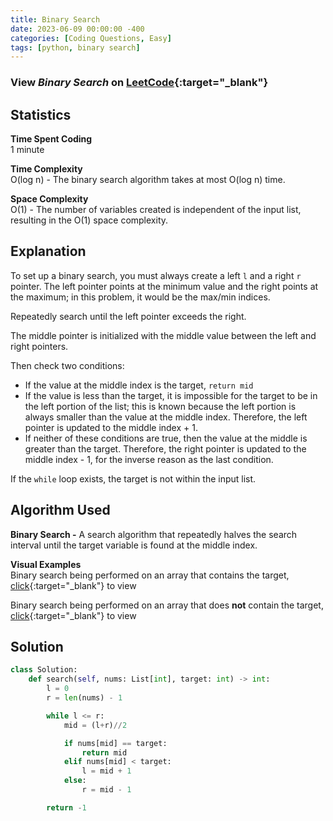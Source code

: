 ```yaml
---
title: Binary Search
date: 2023-06-09 00:00:00 -400
categories: [Coding Questions, Easy]
tags: [python, binary search]
---
```


### View *Binary Search* on [LeetCode](https://leetcode.com/problems/binary-search/description/){:target="_blank"}

## Statistics  

**Time Spent Coding**  
1 minute

**Time Complexity**  
O(log n) - The binary search algorithm takes at most O(log n) time.

**Space Complexity**  
O(1) - The number of variables created is independent of the input list, resulting in the O(1) space complexity.

## Explanation
To set up a binary search, you must always create a left `l` and a right `r` pointer. The left pointer points at the minimum value and the right points at the maximum; in this problem, it would be the max/min indices.

Repeatedly search until the left pointer exceeds the right.

The middle pointer is initialized with the middle value between the left and right pointers.

Then check two conditions:
*   If the value at the middle index is the target, `return mid`
*   If the value is less than the target, it is impossible for the target to be in the left portion of the list; this is known because the left portion is always smaller than the value at the middle index. Therefore, the left pointer is updated to the middle index + 1.
*   If neither of these conditions are true, then the value at the middle is greater than the target. Therefore, the right pointer is updated to the middle index - 1, for the inverse reason as the last condition.

If the `while` loop exists, the target is not within the input list.

## Algorithm Used

**Binary Search -** A search algorithm that repeatedly halves the search interval until the target variable is found at the middle index.  

**Visual Examples**  
Binary search being performed on an array that contains the target, [click](https://ds1-iiith.vlabs.ac.in/exp/unsorted-arrays/binary-search/images/binary_search_stepwise.png){:target="_blank"} to view   

Binary search being performed on an array that does **not** contain the target, [click](https://storage.googleapis.com/algodailyrandomassets/tutorials-optimized/binarySearch1.png){:target="_blank"} to view 

## Solution  

```python
class Solution:
    def search(self, nums: List[int], target: int) -> int:
        l = 0
        r = len(nums) - 1

        while l <= r:
            mid = (l+r)//2

            if nums[mid] == target:
                return mid
            elif nums[mid] < target:
                l = mid + 1
            else:
                r = mid - 1

        return -1
```